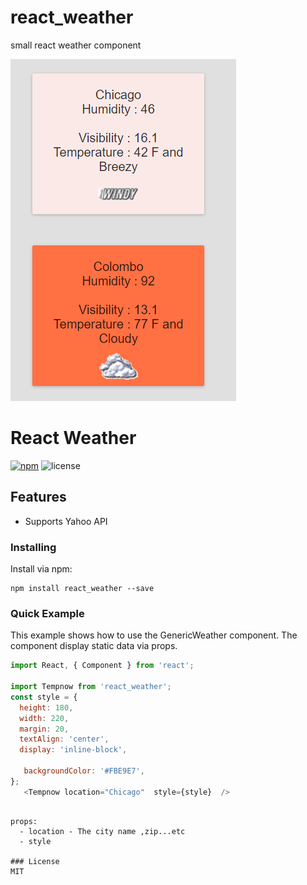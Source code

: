 # react_weather
small react weather component 

![Alt text](https://raw.githubusercontent.com/mohaperera/react_weather/master/react.PNG?raw=true "React Weather")

# React Weather
[![npm](https://img.shields.io/npm/v/npm.svg)](https://www.npmjs.com/package/react-weather)
![license](https://img.shields.io/badge/license-MIT%20License-green.svg)
 


## Features

 
- Supports Yahoo API
 



### Installing
Install via npm:
```
npm install react_weather --save
```


### Quick Example
This example shows how to use the GenericWeather component.
The component display static data via props.
``` javascript
import React, { Component } from 'react';
 
import Tempnow from 'react_weather';
const style = {
  height: 180,
  width: 220,
  margin: 20,
  textAlign: 'center',
  display: 'inline-block',
 
   backgroundColor: '#FBE9E7',
};
   <Tempnow location="Chicago"  style={style}  /> 
```

 

 
```

props:
  - location - The city name ,zip...etc
  - style 
 
### License
MIT

